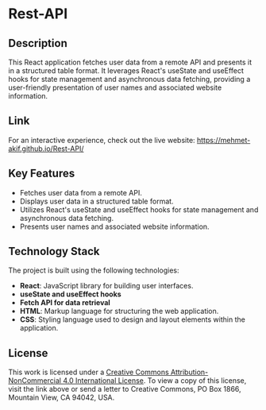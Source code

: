 # Rest-API 


## Description
This React application fetches user data from a remote API and presents it in a structured table format. It leverages React's useState and useEffect hooks for state management and asynchronous data fetching, providing a user-friendly presentation of user names and associated website information.

## Link

For an interactive experience, check out the live website: https://mehmet-akif.github.io/Rest-API/

## Key Features
- Fetches user data from a remote API.
- Displays user data in a structured table format.
- Utilizes React's useState and useEffect hooks for state management and asynchronous data fetching.
- Presents user names and associated website information.

## Technology Stack
The project is built using the following technologies:

- **React**: JavaScript library for building user interfaces.
- **useState and useEffect hooks**
- **Fetch API for data retrieval**
- **HTML**: Markup language for structuring the web application.
- **CSS**: Styling language used to design and layout elements within the application.
  
## License
This work is licensed under a [Creative Commons Attribution-NonCommercial 4.0 International License](http://creativecommons.org/licenses/by-nc/4.0/). To view a copy of this license, visit the link above or send a letter to Creative Commons, PO Box 1866, Mountain View, CA 94042, USA.
